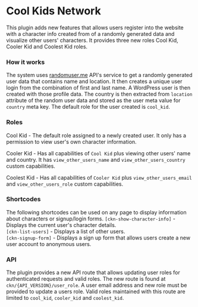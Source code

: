 # Cool Kids Network

This plugin adds new features that allows users register into the website with a character info created from of a randomly generated data and visualize other users' characters. It provides three new roles Cool Kid, Cooler Kid and Coolest Kid roles.

### How it works
The system uses [randomuser.me](https://randomuser.me/) API's service to get a randomly generated user data that contains name and location. It then creates a unique user login from the combination of first and last name. A WordPress user is then created with those profile data. The country is then extracted from `location` attribute of the random user data and stored as the user meta value for `country` meta key. The default role for the user created is `cool_kid`.

### Roles
Cool Kid - The default role assigned to a newly created user. It only has a permission to view user's own character information.

Cooler Kid - Has all capabilities of `Cool Kid` plus viewing other users' name and country. It has `view_other_users_name` and `view_other_users_country` custom capabilities.

Coolest Kid - Has all capabilities of `Cooler Kid` plus `view_other_users_email` and `view_other_users_role` custom capabilities.

### Shortcodes
The following shortcodes can be used on any page to display information about characters or signup/login forms.
`[ckn-show-character-info]` - Displays the current user's character details.<br>
`[ckn-list-users]` - Displays a list of other users.<br>
`[ckn-signup-form]` - Displays a sign up form that allows users create a new user account to anonymous users.

### API
The plugin provides a new API route that allows updating user roles for authenticated requests and valid roles. The new route is found at `ckn/{API_VERSION}/user_role`. A user email address and new role must be provided to update a users role. Valid roles maintained with this route are limited to `cool_kid`, `cooler_kid` and `coolest_kid`.